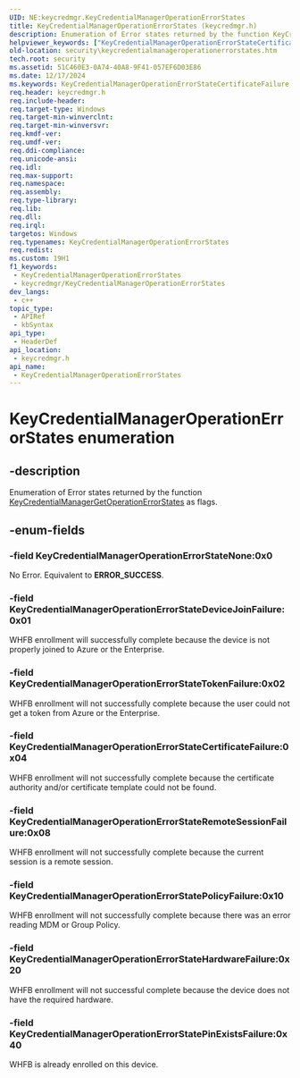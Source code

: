 ```yaml
---
UID: NE:keycredmgr.KeyCredentialManagerOperationErrorStates
title: KeyCredentialManagerOperationErrorStates (keycredmgr.h)
description: Enumeration of Error states returned by the function KeyCredentialManagerGetOperationErrorStates as flags.
helpviewer_keywords: ["KeyCredentialManagerOperationErrorStateCertificateFailure","KeyCredentialManagerOperationErrorStateDeviceJoinFailure","KeyCredentialManagerOperationErrorStateHardwareFailure","KeyCredentialManagerOperationErrorStateNone","KeyCredentialManagerOperationErrorStatePinExistsFailure","KeyCredentialManagerOperationErrorStatePolicyFailure","KeyCredentialManagerOperationErrorStateRemoteSessionFailure","KeyCredentialManagerOperationErrorStateTokenFailure","KeyCredentialManagerOperationErrorStates","KeyCredentialManagerOperationErrorStates enumeration [Security]","keycredmgr/KeyCredentialManagerOperationErrorStateCertificateFailure","keycredmgr/KeyCredentialManagerOperationErrorStateDeviceJoinFailure","keycredmgr/KeyCredentialManagerOperationErrorStateHardwareFailure","keycredmgr/KeyCredentialManagerOperationErrorStateNone","keycredmgr/KeyCredentialManagerOperationErrorStatePinExistsFailure","keycredmgr/KeyCredentialManagerOperationErrorStatePolicyFailure","keycredmgr/KeyCredentialManagerOperationErrorStateRemoteSessionFailure","keycredmgr/KeyCredentialManagerOperationErrorStateTokenFailure","keycredmgr/KeyCredentialManagerOperationErrorStates","security.keycredentialmanageroperationerrorstates"]
old-location: security\keycredentialmanageroperationerrorstates.htm
tech.root: security
ms.assetid: 51C460E3-0A74-40A8-9F41-057EF6D03E86
ms.date: 12/17/2024
ms.keywords: KeyCredentialManagerOperationErrorStateCertificateFailure, KeyCredentialManagerOperationErrorStateDeviceJoinFailure, KeyCredentialManagerOperationErrorStateHardwareFailure, KeyCredentialManagerOperationErrorStateNone, KeyCredentialManagerOperationErrorStatePinExistsFailure, KeyCredentialManagerOperationErrorStatePolicyFailure, KeyCredentialManagerOperationErrorStateRemoteSessionFailure, KeyCredentialManagerOperationErrorStateTokenFailure, KeyCredentialManagerOperationErrorStates, KeyCredentialManagerOperationErrorStates enumeration [Security], keycredmgr/KeyCredentialManagerOperationErrorStateCertificateFailure, keycredmgr/KeyCredentialManagerOperationErrorStateDeviceJoinFailure, keycredmgr/KeyCredentialManagerOperationErrorStateHardwareFailure, keycredmgr/KeyCredentialManagerOperationErrorStateNone, keycredmgr/KeyCredentialManagerOperationErrorStatePinExistsFailure, keycredmgr/KeyCredentialManagerOperationErrorStatePolicyFailure, keycredmgr/KeyCredentialManagerOperationErrorStateRemoteSessionFailure, keycredmgr/KeyCredentialManagerOperationErrorStateTokenFailure, keycredmgr/KeyCredentialManagerOperationErrorStates, security.keycredentialmanageroperationerrorstates
req.header: keycredmgr.h
req.include-header: 
req.target-type: Windows
req.target-min-winverclnt: 
req.target-min-winversvr: 
req.kmdf-ver: 
req.umdf-ver: 
req.ddi-compliance: 
req.unicode-ansi: 
req.idl: 
req.max-support: 
req.namespace: 
req.assembly: 
req.type-library: 
req.lib: 
req.dll: 
req.irql: 
targetos: Windows
req.typenames: KeyCredentialManagerOperationErrorStates
req.redist: 
ms.custom: 19H1
f1_keywords:
 - KeyCredentialManagerOperationErrorStates
 - keycredmgr/KeyCredentialManagerOperationErrorStates
dev_langs:
 - c++
topic_type:
 - APIRef
 - kbSyntax
api_type:
 - HeaderDef
api_location:
 - keycredmgr.h
api_name:
 - KeyCredentialManagerOperationErrorStates
---
```


# KeyCredentialManagerOperationErrorStates enumeration

## -description

Enumeration of Error states returned by the function [KeyCredentialManagerGetOperationErrorStates](../keycredmgr/nf-keycredmgr-keycredentialmanagergetoperationerrorstates.md) as flags.

## -enum-fields

### -field KeyCredentialManagerOperationErrorStateNone:0x0

No Error. Equivalent to **ERROR_SUCCESS**.

### -field KeyCredentialManagerOperationErrorStateDeviceJoinFailure:0x01

WHFB enrollment will successfully complete because the device is not properly joined to Azure or the Enterprise.

### -field KeyCredentialManagerOperationErrorStateTokenFailure:0x02

WHFB enrollment will not successfully complete because the user could not get a token from Azure or the Enterprise.

### -field KeyCredentialManagerOperationErrorStateCertificateFailure:0x04

WHFB enrollment will not successfully complete because the certificate authority and/or certificate template could not be found.

### -field KeyCredentialManagerOperationErrorStateRemoteSessionFailure:0x08

WHFB enrollment will not successfully complete because the current session is a remote session.

### -field KeyCredentialManagerOperationErrorStatePolicyFailure:0x10

WHFB enrollment will not successfully complete because there was an error reading MDM or Group Policy.

### -field KeyCredentialManagerOperationErrorStateHardwareFailure:0x20

WHFB enrollment will not successful complete because the device does not have the required hardware.

### -field KeyCredentialManagerOperationErrorStatePinExistsFailure:0x40

WHFB is already enrolled on this device.
